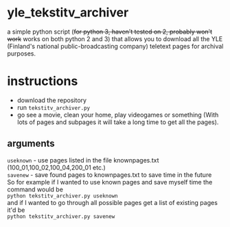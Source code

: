 # yle_tekstitv_archiver
a simple python script (~~for python 3, haven't tested on 2, probably won't work~~ works on both python 2 and 3) that allows you to download all the YLE (Finland's national public-broadcasting company) teletext pages for archival purposes.

# instructions
* download the repository</br>
* run `tekstitv_archiver.py`</br>
* go see a movie, clean your home, play videogames or something (With lots of pages and subpages it will take a long time to get all the pages).

## arguments
`useknown` - use pages listed in the file knownpages.txt (100_01,100_02,100_04,200_01 etc.)</br>
`savenew`  - save found pages to knownpages.txt to save time in the future</br>
So for example if I wanted to use known pages and save myself time the command would be</br>
`python tekstitv_archiver.py useknown`</br>
and if I wanted to go through all possible pages get a list of existing pages it'd  be</br>
`python tekstitv_archiver.py savenew`


